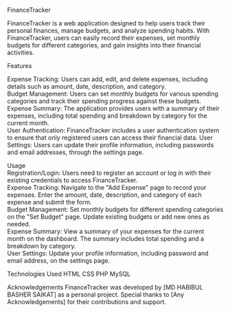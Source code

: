 FinanceTracker

FinanceTracker is a web application designed to help users track their personal finances, manage budgets, and analyze spending habits. With FinanceTracker, users can easily record their expenses, set monthly budgets for different categories, and gain insights into their financial activities.

Features

Expense Tracking: Users can add, edit, and delete expenses, including details such as amount, date, description, and category.      
 Budget Management: Users can set monthly budgets for various spending categories and track their spending progress against these budgets.
Expense Summary: The application provides users with a summary of their expenses, including total spending and breakdown by category for the current month.       
  User Authentication: FinanceTracker includes a user authentication system to ensure that only registered users can access their financial data.
User Settings: Users can update their profile information, including passwords and email addresses, through the settings page.

Usage  
Registration/Login: Users need to register an account or log in with their existing credentials to access FinanceTracker.  
Expense Tracking: Navigate to the "Add Expense" page to record your expenses. Enter the amount, date, description, and category of each expense and submit the form.  
Budget Management: Set monthly budgets for different spending categories on the "Set Budget" page. Update existing budgets or add new ones as needed.  
Expense Summary: View a summary of your expenses for the current month on the dashboard. The summary includes total spending and a breakdown by category.  
User Settings: Update your profile information, including password and email address, on the settings page.  

Technologies Used
HTML
CSS
PHP
MySQL

Acknowledgements
FinanceTracker was developed by [MD HABIBUL BASHER SAIKAT] as a personal project. Special thanks to [Any Acknowledgements] for their contributions and support.
